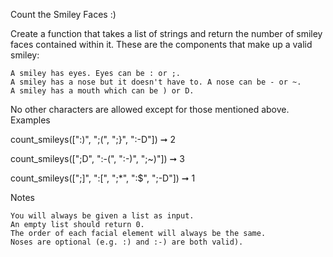 
Count the Smiley Faces :)

Create a function that takes a list of strings and return the number of smiley faces contained within it. These are the components that make up a valid smiley:

    A smiley has eyes. Eyes can be : or ;.
    A smiley has a nose but it doesn't have to. A nose can be - or ~.
    A smiley has a mouth which can be ) or D.

No other characters are allowed except for those mentioned above.
Examples

count_smileys([":)", ";(", ";}", ":-D"]) ➞ 2

count_smileys([";D", ":-(", ":-)", ";~)"]) ➞ 3

count_smileys([";]", ":[", ";*", ":$", ";-D"]) ➞ 1

Notes

    You will always be given a list as input.
    An empty list should return 0.
    The order of each facial element will always be the same.
    Noses are optional (e.g. :) and :-) are both valid).

